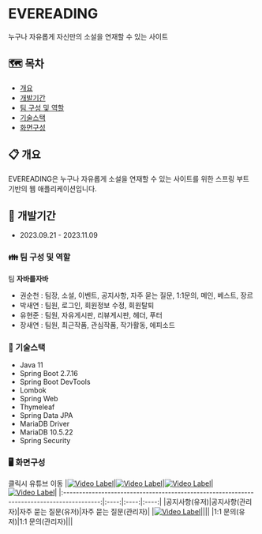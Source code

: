 # EVEREADING
누구나 자유롭게 자신만의 소설을 연재할 수 있는 사이트

## :world_map: 목차
- [개요](#clipboard-개요)
- [개발기간](#date-개발기간)
- [팀 구성 및 역할](#family-팀-구성-및-역할)
- [기술스택](#hammer-기술스택)
- [화면구성](#desktop_computer-화면구성)

## :clipboard: 개요
EVEREADING은 누구나 자유롭게 소설을 연재할 수 있는 사이트를 위한 스프링 부트 기반의 웹 애플리케이션입니다.

## :date: 개발기간
- 2023.09.21 - 2023.11.09

### :family: 팀 구성 및 역할
팀 **자바를자바**
- 권순천 : 팀장, 소설, 이벤트, 공지사항, 자주 묻는 질문, 1:1문의, 메인, 베스트, 장르
- 박새연 : 팀원, 로그인, 회원정보 수정, 회원탈퇴
- 유현준 : 팀원, 자유게시판, 리뷰게시판, 헤더, 푸터
- 장새연 : 팀원, 최근작품, 관심작품, 작가활동, 에피소드

### :hammer: 기술스택
- Java 11
- Spring Boot 2.7.16
- Spring Boot DevTools
- Lombok
- Spring Web
- Thymeleaf
- Spring Data JPA
- MariaDB Driver
- MariaDB 10.5.22
- Spring Security

### :desktop_computer: 화면구성
클릭시 유튜브 이동
|[![Video Label](http://img.youtube.com/vi/0Su34mcylNY/0.jpg)](https://youtu.be/0Su34mcylNY)|[![Video Label](http://img.youtube.com/vi/nddusFny8Qs/0.jpg)](https://youtu.be/nddusFny8Qs)|[![Video Label](http://img.youtube.com/vi/Ezl6Jli_qlw/0.jpg)](https://youtu.be/Ezl6Jli_qlw)|[![Video Label](http://img.youtube.com/vi/7N6b1WKFdcY/0.jpg)](https://youtu.be/7N6b1WKFdcY)|
|:-----------------------------------------------------------------------------------------:|:----:|:----:|:----:|
|공지사항(유저)|공지사항(관리자)|자주 묻는 질문(유저)|자주 묻는 질문(관리자)|
|[![Video Label](http://img.youtube.com/vi/Eb769kDtcuU/0.jpg)](https://youtu.be/Eb769kDtcuU)||||
|1:1 문의(유저)|1:1 문의(관리자)|||